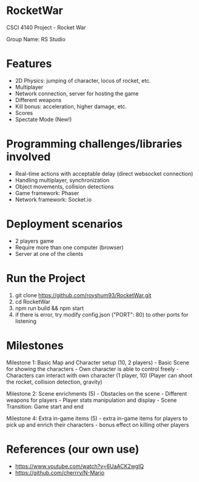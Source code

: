 # RocketWar

CSCI 4140 Project - Rocket War

Group Name: RS Studio
# Features
-	2D Physics: jumping of character, locus of rocket, etc.
-	Multiplayer
-	Network connection, server for hosting the game
-	Different weapons
-	Kill bonus: acceleration, higher damage, etc.
-	Scores
-	Spectate Mode (New!)

# Programming challenges/libraries involved
-	Real-time actions with acceptable delay (direct websocket connection)
-	Handling multiplayer, synchronization
-	Object movements, collision detections
-	Game framework: Phaser
-	Network framework: Socket.io

# Deployment scenarios
-	2 players game
-	Require more than one computer (browser)
-	Server at one of the clients

# Run the Project
1. git clone https://github.com/royshum93/RocketWar.git
2. cd RocketWar
3. npm run build && npm start
5. if there is error, try modify config.json ("PORT": 80) to other ports for listening


# Milestones
Milestone 1: Basic Map and Character setup (10, 2 players)
	-	Basic Scene for showing the characters 
	-	Own character is able to control freely
	-	Characters can interact with own character (1 player, 10)
(Player can shoot the rocket, collision detection, gravity)

Milestone 2: Scene enrichments (5)
	-	Obstacles on the scene
	-	Different weapons for players
	-	Player stats manipulation and display
	-	Scene Transition: Game start and end


Milestone 4: Extra in-game items (5)
	-	extra in-game items for players to pick up and enrich their characters
	-	bonus effect on killing other players


# References (our own use)
-	https://www.youtube.com/watch?v=6UaACK2wglQ
-	https://github.com/cherrry/N-Mario
